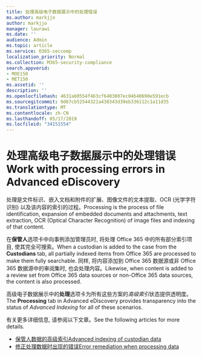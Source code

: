 ```yaml
---
title: 处理高级电子数据展示中的处理错误
ms.author: markjjo
author: markjjo
manager: laurawi
ms.date: ''
audience: Admin
ms.topic: article
ms.service: O365-seccomp
localization_priority: Normal
ms.collection: M365-security-compliance
search.appverid:
- MOE150
- MET150
ms.assetid: ''
description: ''
ms.openlocfilehash: 4631a60554f463cf6403807ec04b40690e591ecb
ms.sourcegitcommit: 9d67cb52544321a430343d39eb336112c1a11d35
ms.translationtype: MT
ms.contentlocale: zh-CN
ms.lasthandoff: 05/17/2019
ms.locfileid: "34151554"
---
```

# <a name="work-with-processing-errors-in-advanced-ediscovery"></a><span data-ttu-id="a6ce9-102">处理高级电子数据展示中的处理错误</span><span class="sxs-lookup"><span data-stu-id="a6ce9-102">Work with processing errors in Advanced eDiscovery</span></span>

<span data-ttu-id="a6ce9-103">处理是文件标识、嵌入文档和附件的扩展、图像文件的文本提取、OCR (光学字符识别) 以及该内容的索引的过程。</span><span class="sxs-lookup"><span data-stu-id="a6ce9-103">Processing is the process of file identification, expansion of embedded documents and attachments, text extraction, OCR (Optical Character Recognition) of image files and indexing of that content.</span></span>  

<span data-ttu-id="a6ce9-104">在**保管人**选项卡中向事例添加管理员时, 将处理 Office 365 中的所有部分索引项目, 使其完全可搜索。</span><span class="sxs-lookup"><span data-stu-id="a6ce9-104">When a custodian is added to the case from the **Custodians** tab, all partially indexed items from Office 365 are processed to make them fully searchable.</span></span>  <span data-ttu-id="a6ce9-105">同样, 将内容添加到 Office 365 数据源或非 Office 365 数据源中的审阅集时, 也会处理内容。</span><span class="sxs-lookup"><span data-stu-id="a6ce9-105">Likewise, when content is added to a review set from Office 365 data sources or non-Office 365 data sources, the content is also processed.</span></span>

<span data-ttu-id="a6ce9-106">高级电子数据展示中的**处理**选项卡为所有这些方案的*高级索引*状态提供透明度。</span><span class="sxs-lookup"><span data-stu-id="a6ce9-106">The **Processing** tab in Advanced eDiscovery provides transparency into the status of *Advanced Indexing* for all of these scenarios.</span></span>

<span data-ttu-id="a6ce9-107">有关更多详细信息, 请参阅以下文章。</span><span class="sxs-lookup"><span data-stu-id="a6ce9-107">See the following articles for more details.</span></span>

- [<span data-ttu-id="a6ce9-108">保管人数据的高级索引</span><span class="sxs-lookup"><span data-stu-id="a6ce9-108">Advanced indexing of custodian data</span></span>](indexing-custodian-data.md)
- [<span data-ttu-id="a6ce9-109">修正处理数据时出现的错误</span><span class="sxs-lookup"><span data-stu-id="a6ce9-109">Error remediation when processing data</span></span>](error-remediation.md)
